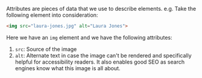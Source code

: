 
Attributes are pieces of data that we use to describe elements. e.g. Take the following element into consideration:

```html
<img src="laura-jones.jpg" alt="Laura Jones">
```

Here we have an `img` element and we have the following attributes:

1. `src`: Source of the image
2. `alt`: Alternate text in case the image can't be rendered and specifically helpful for accessibility readers. It also enables good SEO as search engines know what this image is all about.
